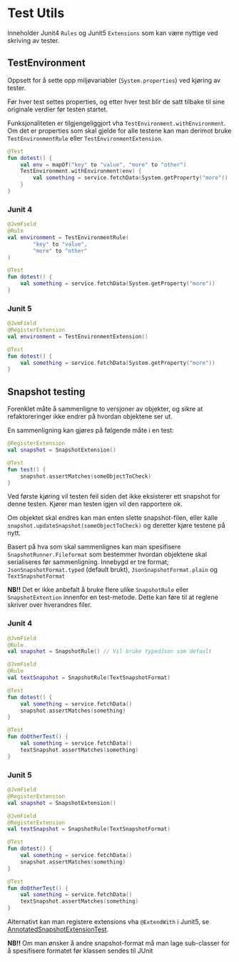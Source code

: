 # Test Utils

Inneholder Junit4 `Rules` og Junit5 `Extensions` som kan være nyttige ved skriving av tester. 

## TestEnvironment

Oppsett for å sette opp miljøvariabler (`System.properties`) ved kjøring av tester.

Før hver test settes properties, og etter hver test blir de satt tilbake til sine originale verdier før testen startet.

Funksjonaliteten er tilgjengeliggjort vha `TestEnvironment.withEnvironment`. 
Om det er properties som skal gjelde for alle testene kan man derimot bruke `TestEnvironmentRule` eller `TestEnvironmentExtension`.
```kotlin
@Test
fun dotest() {
    val env = mapOf("key" to "value", "more" to "other")
    TestEnvironment.withEnvironment(env) {
        val something = service.fetchData(System.getProperty("more"))
    }
}
```

### Junit 4

```kotlin
@JvmField
@Rule
val environment = TestEnvironmentRule(
        "key" to "value",
        "more" to "other"
)

@Test
fun dotest() {
    val something = service.fetchData(System.getProperty("more"))
}
```

### Junit 5

```kotlin
@JvmField
@RegisterExtension
val environment = TestEnvironmentExtension()

@Test
fun dotest() {
    val something = service.fetchData(System.getProperty("more"))
}
```

## Snapshot testing

Forenklet måte å sammenligne to versjoner av objekter, og sikre at refaktoreringer ikke endrer på hvordan objektene ser ut.

En sammenligning kan gjøres på følgende måte i en test:

```kotlin
@RegisterExtension
val snapshot = SnapshotExtension()

@Test
fun test() {
    snapshot.assertMatches(someObjectToCheck)
}
```
Ved første kjøring vil testen feil siden det ikke eksisterer ett snapshot for denne testen. 
Kjører man testen igjen vil den rapportere ok.

Om objektet skal endres kan man enten slette snapshot-filen, eller kalle `snapshot.updateSnapshot(someObjectToCheck)` og deretter kjøre testene på nytt.

Basert på hva som skal sammenlignes kan man spesifisere `SnapshotRunner.Fileformat` som bestemmer hvordan objektene skal serialiseres før sammenligning.
Innebygd er tre format; `JsonSnapshotFormat.typed` (default brukt), `JsonSnapshotFormat.plain` og `TextSnapshotFormat`


**NB!!** Det er ikke anbefalt å bruke flere ulike `SnapshotRule` eller `SnapshotExtention` innenfor en test-metode.
Dette kan føre til at reglene skriver over hverandres filer.

### Junit 4

```kotlin
@JvmField
@Rule
val snapshot = SnapshotRule() // Vil bruke typedJson som default

@JvmField
@Rule
val textSnapshot = SnapshotRule(TextSnapshotFormat)

@Test
fun dotest() {
    val something = service.fetchData()
    snapshot.assertMatches(something)
}

@Test
fun doOtherTest() {
    val something = service.fetchData()
    textSnapshot.assertMatches(something)
}
```

### Junit 5

```kotlin
@JvmField
@RegisterExtension
val snapshot = SnapshotExtension()

@JvmField
@RegisterExtension
val textSnapshot = SnapshotRule(TextSnapshotFormat)

@Test
fun dotest() {
    val something = service.fetchData()
    snapshot.assertMatches(something)
}

@Test
fun doOtherTest() {
    val something = service.fetchData()
    textSnapshot.assertMatches(something)
}
```

Alternativt kan man registere extensions vha `@ExtendWith` i Junit5, se [AnnotatedSnapshotExtensionTest](src/test/kotlin/no/nav/personoversikt/test/snapshot/AnnotatedSnapshotExtensionTest.kt).

**NB!!** Om man ønsker å andre snapshot-format må man lage sub-classer for å spesifisere formatet før klassen sendes til JUnit 